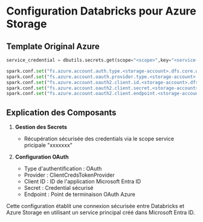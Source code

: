 # Configuration Databricks pour Azure Storage

## Template Original Azure
```python
service_credential = dbutils.secrets.get(scope="<scope>",key="<service-credential-key>")

spark.conf.set("fs.azure.account.auth.type.<storage-account>.dfs.core.windows.net", "OAuth")
spark.conf.set("fs.azure.account.oauth.provider.type.<storage-account>.dfs.core.windows.net", "org.apache.hadoop.fs.azurebfs.oauth2.ClientCredsTokenProvider")
spark.conf.set("fs.azure.account.oauth2.client.id.<storage-account>.dfs.core.windows.net", "<application-id>")
spark.conf.set("fs.azure.account.oauth2.client.secret.<storage-account>.dfs.core.windows.net", service_credential)
spark.conf.set("fs.azure.account.oauth2.client.endpoint.<storage-account>.dfs.core.windows.net", "https://login.microsoftonline.com/<directory-id>/oauth2/token")
```


## Explication des Composants

1. **Gestion des Secrets**
   - Récupération sécurisée des credentials via le scope service pricipale "xxxxxxx"

2. **Configuration OAuth**
   - Type d'authentification : OAuth
   - Provider : ClientCredsTokenProvider
   - Client ID : ID de l'application Microsoft Entra ID
   - Secret : Credential sécurisé
   - Endpoint : Point de terminaison OAuth Azure

Cette configuration établit une connexion sécurisée entre Databricks et Azure Storage en utilisant un service principal créé dans Microsoft Entra ID. 